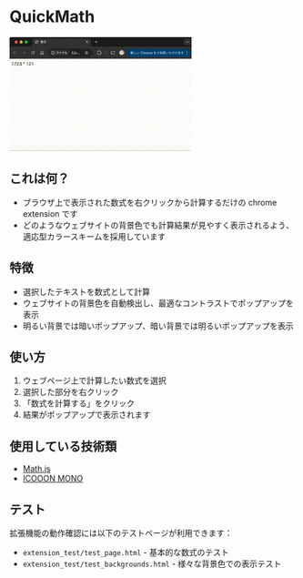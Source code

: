 # QuickMath

![Demo](resource/demo.gif)

## これは何？

- ブラウザ上で表示された数式を右クリックから計算するだけの chrome extension です
- どのようなウェブサイトの背景色でも計算結果が見やすく表示されるよう、適応型カラースキームを採用しています

## 特徴

- 選択したテキストを数式として計算
- ウェブサイトの背景色を自動検出し、最適なコントラストでポップアップを表示
- 明るい背景では暗いポップアップ、暗い背景では明るいポップアップを表示

## 使い方

1. ウェブページ上で計算したい数式を選択
2. 選択した部分を右クリック
3. 「数式を計算する」をクリック
4. 結果がポップアップで表示されます

## 使用している技術類

- [Math.js](https://github.com/josdejong/mathjs)
- [ICOOON MONO](https://icooon-mono.com/license/)

## テスト

拡張機能の動作確認には以下のテストページが利用できます：

- `extension_test/test_page.html` - 基本的な数式のテスト
- `extension_test/test_backgrounds.html` - 様々な背景色での表示テスト

